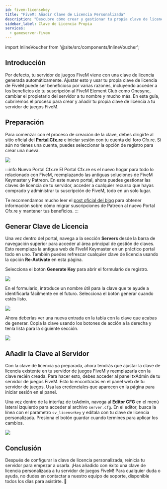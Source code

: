```yaml
---
id: fivem-licensekey
title: "FiveM: Añadir Clave de Licencia Personalizada"
description: "Descubre cómo crear y gestionar tu propia clave de licencia de FiveM para desbloquear beneficios de suscripción y personalizar la configuración de tu servidor → Aprende más ahora"
sidebar_label: Clave de Licencia Propia
services:
  - gameserver-fivem
---
```


import InlineVoucher from '@site/src/components/InlineVoucher';

## Introducción

Por defecto, tu servidor de juegos FiveM viene con una clave de licencia generada automáticamente. Ajustar esto y usar tu propia clave de licencia de FiveM puede ser beneficioso por varias razones, incluyendo acceder a los beneficios de tu suscripción al FiveM Element Club como Onesync, cambiar el propietario del servidor a tu nombre y mucho más. En esta guía, cubriremos el proceso para crear y añadir tu propia clave de licencia a tu servidor de juegos FiveM.

<InlineVoucher />

## Preparación

Para comenzar con el proceso de creación de la clave, debes dirigirte al sitio oficial del **[Portal Cfx.re](https://portal.cfx.re/)** e iniciar sesión con tu cuenta del foro Cfx.re. Si aún no tienes una cuenta, puedes seleccionar la opción de registro para crear una nueva.

![](https://screensaver01.zap-hosting.com/index.php/s/j5onRjCSN42dbie/preview)

:::info Nuevo Portal Cfx.re
El Portal Cfx.re es el nuevo hogar para todo lo relacionado con FiveM, reemplazando las antiguas soluciones de FiveM Keymaster y Patreon. En este nuevo portal, ahora puedes gestionar las claves de licencia de tu servidor, acceder a cualquier recurso que hayas comprado y administrar tu suscripción de FiveM, todo en un solo lugar.

Te recomendamos mucho leer el [post oficial del blog](https://forum.cfx.re/t/introducing-the-cfx-re-portal/5287316/) para obtener información sobre cómo migrar suscripciones de Patreon al nuevo Portal Cfx.re y mantener tus beneficios.
:::

## Generar Clave de Licencia

Una vez dentro del portal, navega a la sección **Servers** desde la barra de navegación superior para acceder al área principal de gestión de claves. Esto reemplaza la antigua web de FiveM Keymaster en un práctico portal todo en uno. También puedes refrescar cualquier clave de licencia usando la opción **Re-Activate** en esta página.

Selecciona el botón **Generate Key** para abrir el formulario de registro.

![](https://screensaver01.zap-hosting.com/index.php/s/JQ6dkNHZcBD4e4B/preview)

En el formulario, introduce un nombre útil para la clave que te ayude a identificarla fácilmente en el futuro. Selecciona el botón generar cuando estés listo.

![](https://screensaver01.zap-hosting.com/index.php/s/3cYyRo7pgzQraz2/preview)

Ahora deberías ver una nueva entrada en la tabla con la clave que acabas de generar. Copia la clave usando los botones de acción a la derecha y tenla lista para la siguiente sección.

![](https://screensaver01.zap-hosting.com/index.php/s/3Hd8tQqJA4xPKWk/preview)

## Añadir la Clave al Servidor

Con la clave de licencia ya preparada, ahora tendrás que ajustar la clave de licencia existente en tu servidor de juegos FiveM y reemplazarla con la clave recién creada. Para hacer esto, debes acceder al panel txAdmin de tu servidor de juegos FiveM. Esto lo encontrarás en el panel web de tu servidor de juegos. Usa las credenciales que aparecen en la página para iniciar sesión en el panel.

Una vez dentro de la interfaz de txAdmin, navega al **Editor CFG** en el menú lateral izquierdo para acceder al archivo `server.cfg`. En el editor, busca la línea con el parámetro `sv_licensekey` y edítala con tu clave de licencia personalizada. Presiona el botón guardar cuando termines para aplicar los cambios.

![](https://screensaver01.zap-hosting.com/index.php/s/2E8j9jtykcjwF7L/preview)

## Conclusión

Después de configurar la clave de licencia personalizada, reinicia tu servidor para empezar a usarla. ¡Has añadido con éxito una clave de licencia personalizada a tu servidor de juegos FiveM! Para cualquier duda o ayuda, no dudes en contactar a nuestro equipo de soporte, disponible todos los días para asistirte. 🙂

<InlineVoucher />